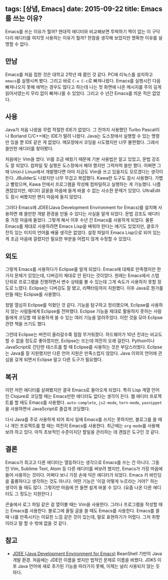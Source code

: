 tags: [상념, Emacs]
date: 2015-09-22
title: Emacs를 쓰는 이유?
---
Emacs를 쓰는 이유가 뭘까? 현대적 에디터와 비교해보면 투박하기 짝이 없는 이 구닥다리 에디터를 여지껏 사용하는 이유가 뭘까? 한참을 생각해 보았지만 명확한 이유를 설명할 수 없다.
<!--more-->

## 만남
Emacs를 처음 접한 것은 대학교 2학년 때 쯤인 것 같다. PC에 리눅스를 설치하고 `emacs`를 실행시켜 봤다. 그리고 바로 `C-x C-c`로 빠져나왔다. Emacs를 실행시킨 다음 빠져나오지 못해 애먹는 경우도 많다고 하는데 나는 첫 화면에 나온 메시지를 주의 깊게 읽어서였는지 무리 없이 빠져나올 수 있었다. 그리고 수 년간 Emacs를 띄운 적은 없었다.

## 사용
Java가 처음 나왔을 무렵 적절한 IDE가 없었다. 그 전까지 사용했던 Turbo Pascal이나 Borland C/C++에는 IDE가 딸려 나왔다. Java는 도스창에서 실행할 수 있는 명령만 있을 뿐 IDE 같은 게 없었다. 메모장에서 코딩을 시도했지만 너무 불편했다. 그래서 쓸만한 에디터를 찾아봤다.

처음에는 Vim을 썼다. Vi를 조금 배웠기 때문에 기본 사용법은 알고 있었고, 문법 강조도 잘 되었다. 컴파일 및 실행은 도스창에서 해야 했지만 그럭저럭 쓸만 했다. 어쩌면 그때 Unix나 Linux에서 개발했다면 아마 지금도 Vim을 쓰고 있을지도 모르겠다는 생각이 든다. JBuilder도 나왔지만 너무 무겁고 복잡했다. Kawa란 도구도 잠시 사용했다. 가볍고 빨랐으며, Kawa 안에서 프로그램을 작성해 컴파일하고 실행하는 게 가능했다. 나름 괜찮았지만, 에디터 글꼴을 마음에 들게 바꿀 수 없는 사소한 문제가 있었다. UltraEdit도 잠시 써봤지만 왠지 마음에 들지 않았다.

그러다 Emacs에 JDEE(Java Development Environment for Emacs)를 설치해 사용하면 꽤 쓸만한 개발 환경을 만들 수 있다는 사실을 알게 되었다. 문법 강조도 에디터 중 가장 마음에 들었다. 그렇게 해서 이후 수년 간 Emacs를 사용하게 되었다. 물론 Emacs를 제대로 사용하려면 Emacs Lisp을 배워야 한다는 얘기도 있었지만, 괄호가 잔득 있는 미지의 언어를 배울 생각은 없었다. 설정 파일이 Emacs Lisp으로 되어 있는게 조금 마음에 걸렸지만 필요한 부분을 어렵지 않게 수정할 수 있었다.

## 외도
그렇게 Emacs를 사용하다가 Eclipse를 알게 되었다. Emacs에 대체로 만족했지만 한가지 문제가 있었는데, 디버깅이 제대로 안 된다는 것이었다. 원래는 Emacs에서 스텝 단위로 프로그램을 진행하면서 변수 상태를 볼 수 있는데 그게 속도가 사용하지 못할 정도로 느렸다. Eclipse는 디버깅도 잘 됐고, 리팩터링까지 지원했다. 이후 Java로 뭔가를 만들 때는 Eclipse를 사용했다.

정말 열심히 Eclipse를 익혔던 것 같다. 기능을 탐구하고 정리했으며, Eclipse를 사용하지 않는 사람들에게 Eclipse를 전파했다. Eclipse 기능을 제대로 활용하지 못하는 사람들에게 코딩할 때 유용하게 쓸 수 있는 여러 기능을 알려주었다. 이런 것을 모아 Eclipse 관련 책을 쓰기도 했다.

그런데 Eclipse는 버전이 올라갈수록 점점 무거워졌다. 하드웨어가 10년 전과는 비교도 할 수 없을 정도로 좋아졌지만, Eclipse는 뜨는데 여전히 오래 걸린다. Python이나 JavaScript로 간단한 테스트를 할 때 Eclipse를 사용하는 것은 부담스러웠다. Eclipse는 Java를 잘 지원했지만 다른 언어 지원은 만족스럽지 않았다. Java 이외의 언어에 관심을 갖게 되면서 Eclipse 말고 다른 도구가 필요했다.

## 복귀
이런 저런 에디터를 살펴봤지만 결국 Emacs로 돌아오게 되었다. 특히 Lisp 계열 언어인 Clojure로 코딩할 때는 Emacs만한 에디터도 없다는 생각이 든다. 웹 에디터 프로젝트를 할 때도 Emacs를 사용했다. `auto-complete`, `js2-mode`, `tern-mode`, `yasnippet`을 사용하면서 JavaScript로 즐겁게 코딩했다.

다시 Java를 주로 사용하게 되어 회사 일에 Emacs를 쓰지는 못하지만, 블로그를 쓸 때나 개인 프로젝트를 할 때는 여전히 Emacs를 사용한다. 최근에는 `org-mode`를 사용해보려 하고 있다. 아직 초보적인 수준이지단 할일을 관리하는 데 괜찮은 도구인 것 같다.

## 결론
Emacs가 최고고 다른 에디터는 열등하다는 생각으로 Emacs를 쓰는 건 아니다. 그동안 Vim, Sublime Text, Atom 등 다른 에디터를 써보려 했지만, Emacs가 가장 마음에 들어 사용하는 것이다. 어쩌다 보니 가장 손에 익은 에디터가 되었다. Emacs 키 바인딩을 훌륭하다고 생각하는 것도 아니다. 어떤 기능은 '이걸 어떻게 누르라는 거야?' 하는 생각이 들 때도 많다. 그렇지만 마음에 안 들면 쉽게 바꿀 수 있다. (요즘 나온 다른 에디터도 그 정도는 지원한다.)

콘솔에서 로그 파일 같은 걸 열어볼 때는 Vim을 사용한다. 그러나 프로그램을 작성할 때는 Emacs를 사용한다. 블로그에 올릴 글을 쓸 때도 Emacs를 사용한다. Emacs를 쓸 때 나를 만족시키는 미묘한 느낌 같은 것이 있는데, 말로 표현하기가 어렵다. 그저 취향이라고 말 할 수 밖에 없을 것 같다.

## 참고
* [JDEE (Java Development Environment for Emacs)](http://jdee.sourceforge.net)
BeanShell 기반의 Java 개발 환경. 처음에는 JDE란 이름을 썼지만 법적인 문제로 이름을 바꿨다. JDK5 이후 Java 언어에 새로 추가된 기능을 따라가지 못해, 이제는 널리 사용되지 않는 듯 하다.
